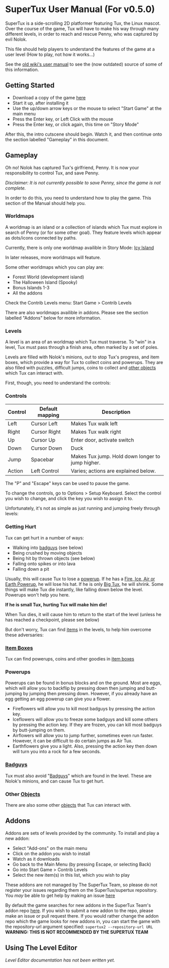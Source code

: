 # SuperTux User Manual (For v0.5.0)

SuperTux is a side-scrolling 2D platformer featuring Tux, the Linux mascot. Over the course of the game, Tux will have to make his way through many different levels, in order to reach and rescue Penny, who was captured by evil Nolok.

This file should help players to understand the features of the game at a user level (How to play, not how it works...)

See the [old wiki's user manual](http://supertux.lethargik.org/wiki/User_Manual) to see the (now outdated) source of some of this information.

## Getting Started

 - Download a copy of the game [here](https://supertuxproject.org/download.html)
 - Start it up, after installing it
 - Use the up/down arrow keys or the mouse to select "Start Game" at the main menu
 - Press the Enter key, or Left Click with the mouse
 - Press the Enter key, or click again, this time on "Story Mode"
 
After this, the intro cutscene should begin. Watch it, and then continue onto the section labelled "Gameplay" in this document.

## Gameplay

Oh no! Nolok has captured Tux's girlfriend, Penny. It is now your responsibility to control Tux, and save Penny.

*Disclaimer: It is not currently possible to save Penny, since the game is not complete.*

In order to do this, you need to understand how to play the game. This section of the Manual should help you.

### Worldmaps

A worldmap is an island or a collection of islands which Tux must explore in search of Penny (or for some other goal). They feature levels which appear as dots/icons connected by paths.

Currently, there is only one worldmap availible in Story Mode: [Icy Island](https://github.com/SuperTux/supertux/wiki/Icy-Island)

In later releases, more worldmaps will feature.

Some other worldmaps which you can play are:

 - Forest World (development island)
 - The Halloween Island (Spooky)
 - Bonus Islands 1-3
 - All the addons

Check the Contrib Levels menu:
Start Game > Contrib Levels

There are also worldmaps availible in addons. Please see the section labelled "Addons" below for more information.

### Levels

A level is an area of an worldmap which Tux must traverse.
To "win" in a level, Tux must pass through a finish area, often marked by a set of poles.

Levels are filled with Nolok's minions, out to stop Tux's progress, and item boxes,
which provide a way for Tux to collect coins and powerups. They are also filled with puzzles, difficult jumps, coins to collect and [other objects](https://github.com/SuperTux/supertux/wiki/Objects) which Tux can interact with.

First, though, you need to understand the controls:

### Controls

Control |	Default mapping |	Description
--------|-----------------|--------------------
Left    |	Cursor Left     |	Makes Tux walk left
Right 	| Cursor Right    | 	Makes Tux walk right
Up 	    | Cursor Up       |	Enter door, activate switch
Down    |	Cursor Down     |	Duck
Jump 	  | Spacebar        |	Makes Tux jump. Hold down longer to jump higher.
Action  |	Left Control    |	Varies; actions are explained below. 

The "P" and "Escape" keys can be used to pause the game.

To change the controls, go to Options > Setup Keyboard.
Select the control you wish to change, and click the key you wish to assign it to.

Unfortunately, it's not as simple as just running and jumping freely through levels:

### Getting Hurt

Tux can get hurt in a number of ways:

 - Walking into [badguys](https://github.com/SuperTux/supertux/wiki/Badguys) (see below)
 - Being crushed by moving objects
 - Being hit by thrown objects (see below)
 - Falling onto spikes or into lava
 - Falling down a pit
 
Usually, this will cause Tux to lose a [powerup]((https://github.com/SuperTux/supertux/wiki/Items)). If he has a [Fire, Ice, Air or Earth Powerup](https://github.com/SuperTux/supertux/wiki/Items), he will lose his hat. If he is only [Big Tux](https://github.com/SuperTux/supertux/wiki/Items), he will shrink. Some things will make Tux die instantly, like falling down below the level. Powerups won't help you here.

**If he is small Tux, hurting Tux will make him die!**
 
When Tux dies, it will cause him to return to the start of the level (unless he has reached a checkpoint, please see below)

But don't worry, Tux can find [items](https://github.com/SuperTux/supertux/wiki/Items) in the levels, to help him overcome these adversaries:

### [Item Boxes](https://github.com/SuperTux/supertux/wiki/Items)

Tux can find powerups, coins and other goodies in [item boxes](https://github.com/SuperTux/supertux/wiki/Items)

### Powerups

Powerups can be found in bonus blocks and on the ground. Most are eggs, which will allow you to backflip by pressing down then jumping and butt-jumping by jumping then pressing down. However, if you already have an egg getting an egg powerup can give you a flower.

- Fireflowers will allow you to kill most badguys by pressing the action key.
- Iceflowers will allow you to freeze some badguys and kill some others by pressing the action key. If they are frozen, you can kill most badguys by butt-jumping on them.
- Airflowers will allow you to jump further, sometimes even run faster. However, it can be difficult to do certain jumps as Air Tux.
- Earthflowers give you a light. Also, pressing the action key then down will turn you into a rock for a few seconds.

### [Badguys](https://github.com/SuperTux/supertux/wiki/Badguys)

Tux must also avoid "[Badguys](https://github.com/SuperTux/supertux/wiki/Badguys)" which are found in the level. These are Nolok's minions, and can cause Tux to get hurt.

### Other [Objects](https://github.com/SuperTux/supertux/wiki/Objects)

There are also some other [objects](https://github.com/SuperTux/supertux/wiki/Objects) that Tux can interact with.

## Addons

Addons are sets of levels provided by the community. To install and play a new addon: 

 - Select "Add-ons" on the main menu
 - Click on the addon you wish to install
 - Watch as it downloads
 - Go back to the Main Menu (by pressing Escape, or selecting Back)
 - Go into Start Game > Contrib Levels
 - Select the new item(s) in this list, which you wish to play

These addons are not managed by The SuperTux Team, so please do not register your issues regarding them on the SuperTux/supertux repository.
You *may* be able to get help by making an issue [here](https://github.com/SuperTux/addons/issues)

By default the game searches for new addons in the SuperTux Team's addon repo [here](https://github.com/SuperTux/addons).
If you wish to submit a new addon to the repo, please make an issue or pull request there.
If you would rather change the addon repo which the game looks for new addons in, you can start the game with the repository-url argument specified: ```supertux2 --repository-url URL```
**WARNING: THIS IS NOT RECOMMENDED BY THE SUPERTUX TEAM**

## Using The Level Editor

*Level Editor documentation has not been written yet.*
